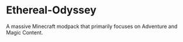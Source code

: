 # Ethereal-Odyssey
A massive Minecraft modpack that primarily focuses on Adventure and Magic Content.
